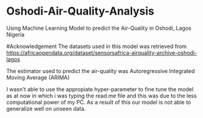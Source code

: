 # Oshodi-Air-Quality-Analysis
Using Machine Learning Model to predict the Air-Quality in Oshodi, Lagos Nigeria


#Acknowledgement
The datasets used in this model was retrieved from https://africaopendata.org/dataset/sensorsafrica-airquality-archive-oshodi-lagos

The estimator used to predict the air-quality was Autoregressive Integrated Moving Average (ARIMA)

I wasn't able to use the appropiate hyper-parameter to fine tune the model as at now in which i was typing the read.me file and this was due to the less computational power of my PC. As a result of this our model is not able to generalize well on unseen data. 


